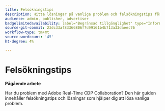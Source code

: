 ```yaml
---
title: Felsökningstips
description: Hitta lösningar på vanliga problem och felsökningstips för Adobe Real-Time CDP Collaboration
audience: admin, publisher, advertiser
badgelimitedavailability: label="Begränsad tillgänglighet" type="Informative" url="https://helpx.adobe.com/se/legal/product-descriptions/real-time-customer-data-platform-collaboration.html newtab=true"
source-git-commit: 23dc33af83366806f7d99161b4b713a33daeec76
workflow-type: tm+mt
source-wordcount: '45'
ht-degree: 4%

---
```



# Felsökningstips

**Pågående arbete**

Har du problem med Adobe Real-Time CDP Collaboration? Den här guiden innehåller felsökningstips och lösningar som hjälper dig att lösa vanliga problem.
